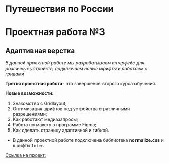 # Путешествия по России
# Проектная работа №3 

## Адаптивная верстка

*В данной проектной работе мы разрабатываем интерфейс для различных устройств, подключаем новые шрифты и работаем с гридами*

**Третья проектная работа-** это завершение второго курса обучения.

**Новые возможности:**
1. Знакомство с Gridlayout;
2. Оптимизация шрифтов под устройства с различными разрешениями;
3. Как работают медиазапросы;
4. Работа по макету в программе Figma;
5. Как сделать страницу адаптивной и гибкой.

* В данной проектной работе подключена библиотека **normalize.css** и шрифты ```Inter```.

[Cсылка на проект:](https://ballmary.github.io/russian-travel/index.html)